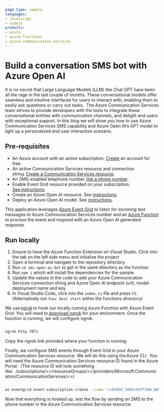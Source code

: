 ```yaml
---
page_type: sample
languages:
- javascript
- nodejs
products:
- azure
- azure-functions
- azure-communication-services
---
```


# Build a conversation SMS bot with Azure Open AI

It is no secret that Large Language Models (LLM) like Chat GPT have been all the rage in the last couple of months. These conversational models offer seamless and intuitive interfaces for users to interact with, enabling them to easily ask questions or carry out tasks.  The Azure Communication Services team strives to provide developers with the tools to integrate these conversational entities with communication channels, and delight end users with exceptional support. In this blog we will show you how to use Azure Communication Services SMS capability and Azure Open AI’s GPT model to light up a personalized end user interaction scenario.

## Pre-requisites

- An Azure account with an active subscription. [Create](https://aka.ms/acs-sms-open-ai-create-azure) an account for free .
- An active Communication Services resource and connection string. [Create a Communication Services resource](https://aka.ms/acs-sms-open-ai-create-resource).
- An SMS-enabled telephone number. [Get a phone number](https://aka.ms/acs-sms-open-ai-get-number).
- Enable Event Grid resource provided on your subscription. [See instructions](https://aka.ms/acs-sms-open-ai-event-sub).
- Create an Azure Open AI resource. See [instructions](https://aka.ms/acs-sms-open-ai-create-open).  
- Deploy an Azure Open AI model. See [instructions](https://aka.ms/acs-sms-open-ai-deploy-model).

This application leverages [Azure Event Grid](https://learn.microsoft.com/azure/event-grid/) to listen for incoming text messages to Azure Communication Services number and an [Azure Function](https://learn.microsoft.com/azure/azure-functions/) to process the event and respond with an Azure Open AI generated response.

## Run locally

1. Ensure to have the Azure Function Extension on Visual Studio. Click into the tab on the left side menu and initialize the project
2. Open a terminal and navigate to the repository directory
3. Run `cd sms-open-ai-bot` to get in the same directory as the function
4. Run `npm i` which will install the dependencies for the sample
5. Update the values in the code to add your Azure Communication Services connection string and Azure Open AI endpoint (url), model deployment name and key.
6. In Visual Studio Code, click into the `index.ts` file and press `F5`. (Alternatively run `func host start` within the functions directory)

We use [ngrok](https://ngrok.com/) to hook our locally running Azure Function with Azure Event Grid. You will need to [download ngrok](https://ngrok.com/download) for your environment. Once the function is running, we will configure ngrok.

```bash

ngrok http 7071

```

Copy the ngrok link provided where your function is running.

Finally, we configure SMS events through Event Grid in your Azure Communication Services resource. We will do this using the Azure CLI . You will need the Azure Communication Services resource ID found in the Azure Portal.  (The resource ID will look something like:  /subscriptions/<<AZURE SUBSCRIPTION ID>>/resourceGroups/<<RESOURCE GROUP NAME>>/providers/Microsoft.Communication/CommunicationServices/<<RESOURCE NAME>>)

```bash

az eventgrid event-subscription create --name "<<EVENT_SUBSCRIPTION_NAME>>" --endpoint-type webhook --endpoint "<<NGROK URL/runtime/webhooks/EventGrid?functionName=sms-open-ai-bot>> " --source-resource-id "<<RESOURCE_ID>>"  --included-event-types Microsoft.Communication.SMSReceived

```

Now that everything is hooked up, test the flow by sending an SMS to the phone number in the Azure Communication Services resource.

